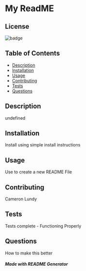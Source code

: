 # My ReadME

  ## License
  ![badge](https://img.shields.io/static/v1?label=License&message=MIT&color=blue)
  
  ## Table of Contents
   - [Description](#description)
   - [Installation](#installation)
   - [Usage](#usage)
   - [Contributing](#contributing)
   - [Tests](#tests)
   - [Questions](#questions)

  
  ## Description 
  undefined
  
  ## Installation
  Install using simple install instructions

  ## Usage 
  Use to create a new README File

  ## Contributing
  Cameron Lundy

  ## Tests
  Tests complete - Functioning Properly

  ## Questions
  How to make this better
  
  ##### *Made with README Generator*